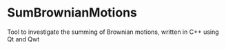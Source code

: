# SumBrownianMotions
Tool to investigate the summing of Brownian motions, written in C++ using Qt and Qwt
